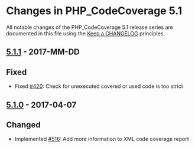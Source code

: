 # Changes in PHP_CodeCoverage 5.1

All notable changes of the PHP_CodeCoverage 5.1 release series are documented in this file using the [Keep a CHANGELOG](http://keepachangelog.com/) principles.

## [5.1.1] - 2017-MM-DD

## Fixed

* Fixed [#420](https://github.com/sebastianbergmann/php-code-coverage/issues/420): Check for unexecuted covered or used code is too strict

## [5.1.0] - 2017-04-07

## Changed

* Implemented [#516](https://github.com/sebastianbergmann/php-code-coverage/pull/516): Add more information to XML code coverage report

[5.1.1]: https://github.com/sebastianbergmann/php-code-coverage/compare/5.1.0...5.1.1
[5.1.0]: https://github.com/sebastianbergmann/php-code-coverage/compare/5.0...5.1.0

